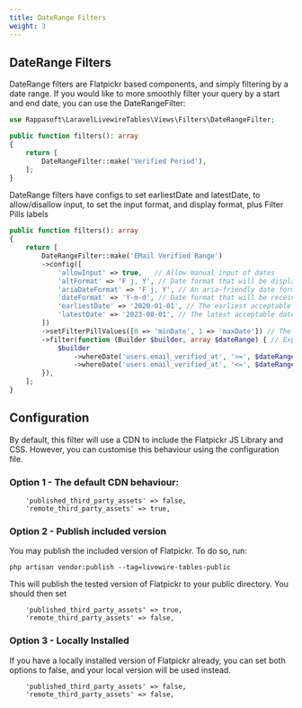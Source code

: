 ```yaml
---
title: DateRange Filters
weight: 3
---
```


## DateRange Filters

DateRange filters are Flatpickr based components, and simply filtering by a date range.  If you would like to more smoothly filter your query by a start and end date, you can use the DateRangeFilter:

```php
use Rappasoft\LaravelLivewireTables\Views\Filters\DateRangeFilter;

public function filters(): array
{
    return [
        DateRangeFilter::make('Verified Period'),
    ];
}
```

DateRange filters have configs to set earliestDate and latestDate, to allow/disallow input, to set the input format, and display format, plus Filter Pills labels

```php
public function filters(): array
{
    return [
        DateRangeFilter::make('EMail Verified Range')
        ->config([
            'allowInput' => true,   // Allow manual input of dates
            'altFormat' => 'F j, Y', // Date format that will be displayed once selected
            'ariaDateFormat' => 'F j, Y', // An aria-friendly date format
            'dateFormat' => 'Y-m-d', // Date format that will be received by the filter
            'earliestDate' => '2020-01-01', // The earliest acceptable date
            'latestDate' => '2023-08-01', // The latest acceptable date
        ])
        ->setFilterPillValues([0 => 'minDate', 1 => 'maxDate']) // The values that will be displayed for the Min/Max Date Values
        ->filter(function (Builder $builder, array $dateRange) { // Expects an array.
            $builder
                ->whereDate('users.email_verified_at', '>=', $dateRange['minDate']) // minDate is the start date selected
                ->whereDate('users.email_verified_at', '<=', $dateRange['maxDate']); // maxDate is the end date selected
        }),
    ];
}
```



## Configuration
By default, this filter will use a CDN to include the Flatpickr JS Library and CSS. However, you can customise this behaviour using the configuration file.

### Option 1 - The default CDN behaviour:
```
    'published_third_party_assets' => false,
    'remote_third_party_assets' => true,
```

### Option 2 - Publish included version
You may publish the included version of Flatpickr.  To do so, run:
```
php artisan vendor:publish --tag=livewire-tables-public
```
This will publish the tested version of Flatpickr to your public directory. You should then set
```
    'published_third_party_assets' => true,
    'remote_third_party_assets' => false,
```

### Option 3 - Locally Installed
If you have a locally installed version of Flatpickr already, you can set both options to false, and your local version will be used instead.
```
    'published_third_party_assets' => false,
    'remote_third_party_assets' => false,
```
